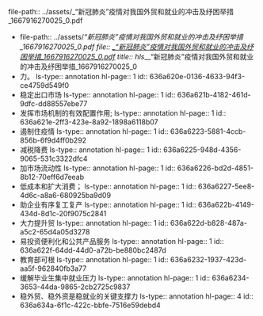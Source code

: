 file-path:: ../assets/_“新冠肺炎”疫情对我国外贸和就业的冲击及纾困举措_1667916270025_0.pdf

- file-path:: ../assets/_“新冠肺炎”疫情对我国外贸和就业的冲击及纾困举措_1667916270025_0.pdf
  file:: [_“新冠肺炎”疫情对我国外贸和就业的冲击及纾困举措_1667916270025_0.pdf](../assets/_“新冠肺炎”疫情对我国外贸和就业的冲击及纾困举措_1667916270025_0.pdf)
  title:: hls___“新冠肺炎”疫情对我国外贸和就业的冲击及纾困举措_1667916270025_0
- 力。
  ls-type:: annotation
  hl-page:: 1
  id:: 636a620e-0136-4633-94f3-ce4759d549f0
- 稳定出口市场
  ls-type:: annotation
  hl-page:: 1
  id:: 636a621b-4182-461d-9dfc-dd88557ebe77
- 发挥市场机制的有效配置作用;
  ls-type:: annotation
  hl-page:: 1
  id:: 636a621e-2ff3-423e-8a92-1898a6118b07
- 遏制住疫情
  ls-type:: annotation
  hl-page:: 1
  id:: 636a6223-5881-4ccb-856b-6f9d4ff0b292
- 减税降费
  ls-type:: annotation
  hl-page:: 1
  id:: 636a6225-948d-4356-9065-531c3322dfc4
- 加市场流动性
  ls-type:: annotation
  hl-page:: 1
  id:: 636a6226-bd2d-4851-8b12-70eff6d7eeab
- 低成本和扩大消费；
  ls-type:: annotation
  hl-page:: 1
  id:: 636a6227-5ee8-4d6c-a8a6-680925ba9d09
- 助企业有序复工复产
  ls-type:: annotation
  hl-page:: 1
  id:: 636a622b-4149-434d-8d1c-20f9075c2841
- 大力提升贸
  ls-type:: annotation
  hl-page:: 1
  id:: 636a622d-b828-487a-a5c2-65d4a05d3278
- 易投资便利化和公共产品服务
  ls-type:: annotation
  hl-page:: 1
  id:: 636a622f-64dd-44d0-a72b-be880bc2487d
- 教育部可根
  ls-type:: annotation
  hl-page:: 1
  id:: 636a6232-1937-423d-aa5f-962840fb3a77
- 缓解毕业生集中就业压力
  ls-type:: annotation
  hl-page:: 1
  id:: 636a6234-3653-44da-9865-2cb2725c9837
- 稳外贸、稳外资是稳就业的关键支撑力
  ls-type:: annotation
  hl-page:: 4
  id:: 636a634a-6f1c-422c-bbfe-7516e59debd4